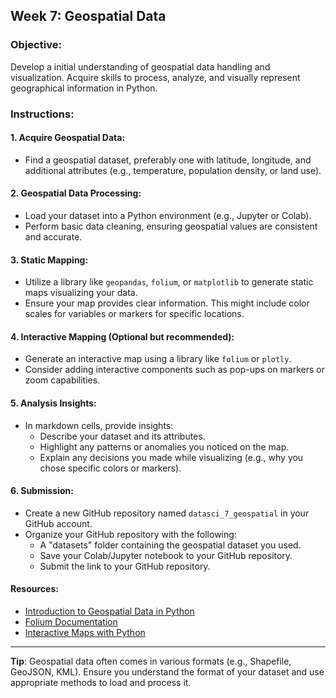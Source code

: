 ## **Week 7: Geospatial Data**

### **Objective**: 
Develop a initial understanding of geospatial data handling and visualization. Acquire skills to process, analyze, and visually represent geographical information in Python.

### **Instructions**:

#### **1. Acquire Geospatial Data:**
- Find a geospatial dataset, preferably one with latitude, longitude, and additional attributes (e.g., temperature, population density, or land use).
  
#### **2. Geospatial Data Processing:**
- Load your dataset into a Python environment (e.g., Jupyter or Colab).
- Perform basic data cleaning, ensuring geospatial values are consistent and accurate.

#### **3. Static Mapping:**
- Utilize a library like `geopandas`, `folium`, or `matplotlib` to generate static maps visualizing your data. 
- Ensure your map provides clear information. This might include color scales for variables or markers for specific locations.

#### **4. Interactive Mapping (Optional but recommended):**
- Generate an interactive map using a library like `folium` or `plotly`. 
- Consider adding interactive components such as pop-ups on markers or zoom capabilities.

#### **5. Analysis Insights:**
- In markdown cells, provide insights:
  - Describe your dataset and its attributes.
  - Highlight any patterns or anomalies you noticed on the map.
  - Explain any decisions you made while visualizing (e.g., why you chose specific colors or markers).

#### **6. Submission**:
- Create a new GitHub repository named `datasci_7_geospatial` in your GitHub account.
- Organize your GitHub repository with the following:
  - A "datasets" folder containing the geospatial dataset you used.
  - Save your Colab/Jupyter notebook to your GitHub repository.
  - Submit the link to your GitHub repository.

#### **Resources**:

- [Introduction to Geospatial Data in Python](https://geopandas.org/en/stable/getting_started/introduction.html)
- [Folium Documentation](https://python-visualization.github.io/folium/)
- [Interactive Maps with Python](https://towardsdatascience.com/interactive-maps-made-easy-with-python-folium-and-geopandas-9c7648ef4256)

---

**Tip**: Geospatial data often comes in various formats (e.g., Shapefile, GeoJSON, KML). Ensure you understand the format of your dataset and use appropriate methods to load and process it.
